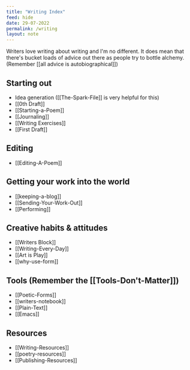 ```yaml
---
title: "Writing Index"
feed: hide
date: 29-07-2022
permalink: /writing
layout: note
---
```


Writers love writing about writing and I'm no different. It does mean that there's bucket loads of advice out there as people try to bottle alchemy. (Remember [[all advice is autobiographical]])

## Starting out

-   Idea generation ([[The-Spark-File]] is very helpful for this)
-   [[0th Draft]]
-   [[Starting-a-Poem]]
-   [[Journaling]]
-   [[Writing Exercises]]
-   [[First Draft]]

## Editing

-   [[Editing-A-Poem]]

## Getting your work into the world

-   [[keeping-a-blog]]
-   [[Sending-Your-Work-Out]]
-   [[Performing]]

## Creative habits & attitudes

-   [[Writers Block]]
-   [[Writing-Every-Day]]
-   [[Art is Play]]
-   [[why-use-form]]

## Tools (Remember the [[Tools-Don&#39;t-Matter]])

-   [[Poetic-Forms]] 
-   [[writers-notebook]]
-   [[Plain-Text]]
-   [[Emacs]]

## Resources

-   [[Writing-Resources]] 
-   [[poetry-resources]] 
-   [[Publishing-Resources]]

